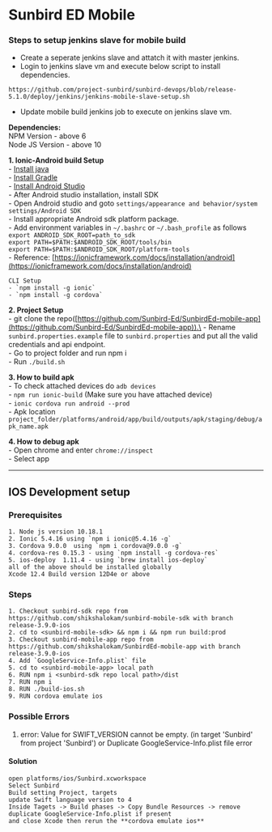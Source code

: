 # Sunbird ED Mobile

### Steps to setup jenkins slave for mobile build

* Create a seperate jenkins slave and attatch it with master jenkins.
* Login to jenkins slave vm and execute below script to install dependencies.

```
https://github.com/project-sunbird/sunbird-devops/blob/release-5.1.0/deploy/jenkins/jenkins-mobile-slave-setup.sh
```

* Update mobile build jenkins job to execute on jenkins slave vm.

**Dependencies:**\
NPM Version - above 6\
Node JS Version - above 10

**1. Ionic-Android build Setup**\
\- [Install java](https://www.oracle.com/technetwork/java/javase/downloads/jdk8-downloads-2133151.html)\
\- [Install Gradle](https://gradle.org/install/)\
\- [Install Android Studio](https://developer.android.com/studio/)\
\- After Android studio installation, install SDK\
\- Open Android studio and goto `settings/appearance and behavior/system settings/Android SDK`\
\- Install appropriate Android sdk platform package.\
\- Add environment variables in `~/.bashrc` or `~/.bash_profile` as follows\
`export ANDROID_SDK_ROOT=path_to_sdk`\
`export PATH=$PATH:$ANDROID_SDK_ROOT/tools/bin`\
`export PATH=$PATH:$ANDROID_SDK_ROOT/platform-tools`\
\- Reference: [https://ionicframework.com/docs/installation/android](https://ionicframework.com/docs/installation/android)

```
CLI Setup    
- `npm install -g ionic`   
- `npm install -g cordova`   
```

**2. Project Setup**\
\- git clone the repo([https://github.com/Sunbird-Ed/SunbirdEd-mobile-app](https://github.com/Sunbird-Ed/SunbirdEd-mobile-app)).\
\- Rename `sunbird.properties.example` file to `sunbird.properties` and put all the valid credentials and api endpoint.\
\- Go to project folder and run npm i\
\- Run `./build.sh`

**3. How to build apk**\
\- To check attached devices do `adb devices`\
\- `npm run ionic-build` (Make sure you have attached device)\
\- `ionic cordova run android --prod`\
\- Apk location `project_folder/platforms/android/app/build/outputs/apk/staging/debug/apk_name.apk`

**4. How to debug apk**\
\- Open chrome and enter `chrome://inspect`\
\- Select app

***

## IOS Development setup

### Prerequisites

```
1. Node js version 10.18.1
2. Ionic 5.4.16 using `npm i ionic@5.4.16 -g`
3. Cordova 9.0.0  using `npm i cordova@9.0.0 -g`
4. cordova-res 0.15.3 - using `npm install -g cordova-res`
5. ios-deploy  1.11.4 - using `brew install ios-deploy`
all of the above should be installed globally
Xcode 12.4 Build version 12D4e or above
```

### Steps

```
1. Checkout sunbird-sdk repo from https://github.com/shikshalokam/sunbird-mobile-sdk with branch release-3.9.0-ios
2. cd to <sunbird-mobile-sdk> && npm i && npm run build:prod
3. Checkout sunbird-mobile-app repo from https://github.com/shikshalokam/SunbirdEd-mobile-app with branch release-3.9.0-ios
4. Add `GoogleService-Info.plist` file
5. cd to <sunbird-mobile-app> local path
6. RUN npm i <sunbird-sdk repo local path>/dist
7. RUN npm i
8. RUN ./build-ios.sh
9. RUN cordova emulate ios
```

### Possible Errors

1. error: Value for SWIFT\_VERSION cannot be empty. (in target 'Sunbird' from project 'Sunbird') or Duplicate GoogleService-Info.plist file error

#### Solution

```
open platforms/ios/Sunbird.xcworkspace 
Select Sunbird 
Build setting Project, targets
update Swift language version to 4 
Inside Tagets -> Build phases -> Copy Bundle Resources -> remove duplicate GoogleService-Info.plist if present
and close Xcode then rerun the **cordova emulate ios**
```
